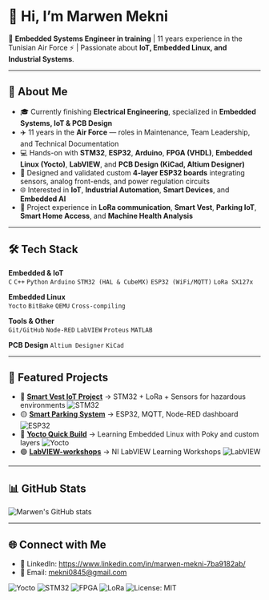 # 👋 Hi, I’m Marwen Mekni  

🔧 **Embedded Systems Engineer in training** | 11 years experience in the Tunisian Air Force ⚡ | Passionate about **IoT, Embedded Linux, and Industrial Systems**.  

---

## 🚀 About Me

- 🎓 Currently finishing **Electrical Engineering**, specialized in **Embedded Systems, IoT & PCB Design**  
- ✈️ 11 years in the **Air Force** — roles in Maintenance, Team Leadership, and Technical Documentation  
- 💻 Hands-on with **STM32**, **ESP32**, **Arduino**, **FPGA (VHDL)**, **Embedded Linux (Yocto)**, **LabVIEW**, and **PCB Design (KiCad, Altium Designer)**  
- 🧩 Designed and validated custom **4-layer ESP32 boards** integrating sensors, analog front-ends, and power regulation circuits  
- 🌐 Interested in **IoT**, **Industrial Automation**, **Smart Devices**, and **Embedded AI**  
- 📡 Project experience in **LoRa communication**, **Smart Vest**, **Parking IoT**, **Smart Home Access**, and **Machine Health Analysis**


---

## 🛠️ Tech Stack

**Embedded & IoT**  
`C` `C++` `Python` `Arduino` `STM32 (HAL & CubeMX)` `ESP32 (WiFi/MQTT)` `LoRa SX127x`  

**Embedded Linux**  
`Yocto` `BitBake` `QEMU` `Cross-compiling`  

**Tools & Other**  
`Git/GitHub` `Node-RED` `LabVIEW` `Proteus` `MATLAB` 

**PCB Design**
`Altium Designer` `KiCad`

---

## 📂 Featured Projects
- 🔴 **[Smart Vest IoT Project](https://github.com/gitRaksha/SmartVest_Project.git)** → STM32 + LoRa + Sensors for hazardous environments  ![STM32](https://img.shields.io/badge/STM32-Embedded-red)
- 🟡 **[Smart Parking System](https://github.com/gitRaksha/Smart_Parking)** → ESP32, MQTT, Node-RED dashboard  ![ESP32](https://img.shields.io/badge/ESP32-Embedded-yellow)
- 🔵 **[Yocto Quick Build](https://github.com/gitRaksha/techleef_series_proj)** → Learning Embedded Linux with Poky and custom layers  ![Yocto](https://img.shields.io/badge/Yocto-Scarthgap-blue)
- 🟢 **[LabVIEW-workshops](https://github.com/gitRaksha/LabVIEW-workshops)** → NI LabVIEW Learning Workshops    ![LabVIEW](https://img.shields.io/badge/LabVIEW-Industrial-green)


---

## 📊 GitHub Stats
![Marwen's GitHub stats](https://github-readme-stats.vercel.app/api?username=gitRaksha&show_icons=true&theme=tokyonight)

---

## 🌐 Connect with Me
- 💼 LinkedIn: https://www.linkedin.com/in/marwen-mekni-7ba9182ab/  
- 📧 Email: mekni0845@gmail.com

![Yocto](https://img.shields.io/badge/Yocto-Scarthgap-blue)
![STM32](https://img.shields.io/badge/STM32-Embedded-green)
![FPGA](https://img.shields.io/badge/FPGA-Vivado-orange)
![LoRa](https://img.shields.io/badge/LoRa-IoT-red)
![License: MIT](https://img.shields.io/badge/License-MIT-yellow)
